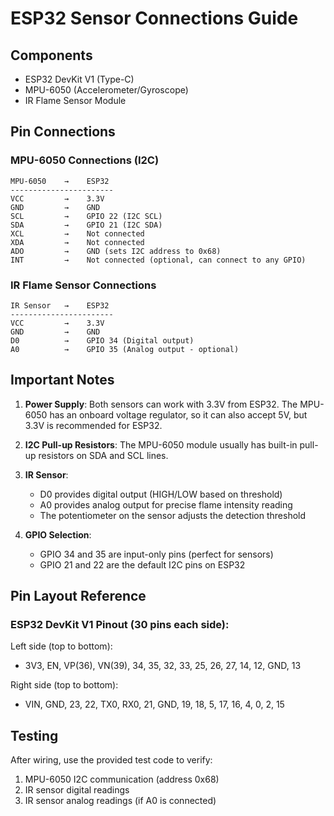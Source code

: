 # ESP32 Sensor Connections Guide

## Components
- ESP32 DevKit V1 (Type-C)
- MPU-6050 (Accelerometer/Gyroscope)
- IR Flame Sensor Module

## Pin Connections

### MPU-6050 Connections (I2C)
```
MPU-6050    →    ESP32
-----------------------
VCC         →    3.3V
GND         →    GND
SCL         →    GPIO 22 (I2C SCL)
SDA         →    GPIO 21 (I2C SDA)
XCL         →    Not connected
XDA         →    Not connected
ADO         →    GND (sets I2C address to 0x68)
INT         →    Not connected (optional, can connect to any GPIO)
```

### IR Flame Sensor Connections
```
IR Sensor   →    ESP32
-----------------------
VCC         →    3.3V
GND         →    GND
D0          →    GPIO 34 (Digital output)
A0          →    GPIO 35 (Analog output - optional)
```

## Important Notes

1. **Power Supply**: Both sensors can work with 3.3V from ESP32. The MPU-6050 has an onboard voltage regulator, so it can also accept 5V, but 3.3V is recommended for ESP32.

2. **I2C Pull-up Resistors**: The MPU-6050 module usually has built-in pull-up resistors on SDA and SCL lines.

3. **IR Sensor**: 
   - D0 provides digital output (HIGH/LOW based on threshold)
   - A0 provides analog output for precise flame intensity reading
   - The potentiometer on the sensor adjusts the detection threshold

4. **GPIO Selection**:
   - GPIO 34 and 35 are input-only pins (perfect for sensors)
   - GPIO 21 and 22 are the default I2C pins on ESP32

## Pin Layout Reference

### ESP32 DevKit V1 Pinout (30 pins each side):

Left side (top to bottom):
- 3V3, EN, VP(36), VN(39), 34, 35, 32, 33, 25, 26, 27, 14, 12, GND, 13

Right side (top to bottom):  
- VIN, GND, 23, 22, TX0, RX0, 21, GND, 19, 18, 5, 17, 16, 4, 0, 2, 15

## Testing
After wiring, use the provided test code to verify:
1. MPU-6050 I2C communication (address 0x68)
2. IR sensor digital readings
3. IR sensor analog readings (if A0 is connected) 

